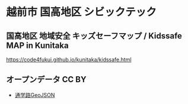 # 越前市 国高地区 シビックテック

## 国高地区 地域安全 キッズセーフマップ / Kidssafe MAP in Kunitaka

https://code4fukui.github.io/kunitaka/kidssafe.html  

## オープンデータ CC BY

- [通学路GeoJSON](https://code4fukui.github.io/kunitaka/schoolzone.geojson)

